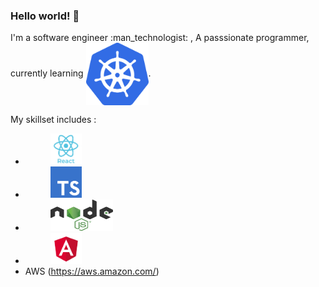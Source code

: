 ### Hello world! 👋

<p> I'm a software engineer :man_technologist: , A passsionate programmer, currently learning 
<a href="https://kubernetes.io/"><img src="https://github.com/kubernetes/kubernetes/raw/master/logo/logo.png" alt="Kubernetes" width="100" height="100" align="center" /></a>. </p>


<p> My skillset includes :</p>


- <a style="margin: 40px;" target="_blank" href=""><img height="50px" width="50px" alt="Reactjs" src="https://raw.githubusercontent.com/yashwanthkumarsuruneni/yashwanthkumarsuruneni/master/skills/react.png"></a>  
- <a style="margin: 40px;" target="_blank" href="https://www.typescriptlang.org/"><img height="50px" width="50px" alt="TypeScript" src="https://raw.githubusercontent.com/yashwanthkumarsuruneni/yashwanthkumarsuruneni/master/skills/typescript.png"></a>
- <a style="margin: 40px;" target="_blank" href="https://nodejs.org/en/about/"><img height="50px" width="100px" alt="Nodejs" src="https://raw.githubusercontent.com/yashwanthkumarsuruneni/yashwanthkumarsuruneni/master/skills/nodejs.png"></a>
- <a style="margin: 40px;" target="_blank" href="https://angular.io/"><img height="50px" width="50px" alt="Angular" src="https://raw.githubusercontent.com/yashwanthkumarsuruneni/yashwanthkumarsuruneni/master/skills/angular.png"></a>
- AWS (https://aws.amazon.com/)
